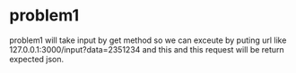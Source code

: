 # problem1
problem1 will take input by get method so we can exceute by puting url like 127.0.0.1:3000/input?data=2351234 and this and this request 
will be return expected json.
